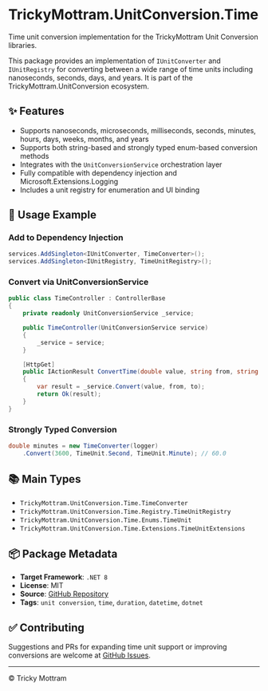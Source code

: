 ﻿# TrickyMottram.UnitConversion.Time

Time unit conversion implementation for the TrickyMottram Unit Conversion libraries.

This package provides an implementation of `IUnitConverter` and `IUnitRegistry` for converting between a wide range of time units including nanoseconds, seconds, days, and years. It is part of the TrickyMottram.UnitConversion ecosystem.

## ✨ Features

- Supports nanoseconds, microseconds, milliseconds, seconds, minutes, hours, days, weeks, months, and years
- Supports both string-based and strongly typed enum-based conversion methods
- Integrates with the `UnitConversionService` orchestration layer
- Fully compatible with dependency injection and Microsoft.Extensions.Logging
- Includes a unit registry for enumeration and UI binding

## 🔧 Usage Example

### Add to Dependency Injection

```csharp
services.AddSingleton<IUnitConverter, TimeConverter>();
services.AddSingleton<IUnitRegistry, TimeUnitRegistry>();
```

### Convert via UnitConversionService

```csharp
public class TimeController : ControllerBase
{
    private readonly UnitConversionService _service;

    public TimeController(UnitConversionService service)
    {
        _service = service;
    }

    [HttpGet]
    public IActionResult ConvertTime(double value, string from, string to)
    {
        var result = _service.Convert(value, from, to);
        return Ok(result);
    }
}
```

### Strongly Typed Conversion

```csharp
double minutes = new TimeConverter(logger)
    .Convert(3600, TimeUnit.Second, TimeUnit.Minute); // 60.0
```

## 📚 Main Types

- `TrickyMottram.UnitConversion.Time.TimeConverter`
- `TrickyMottram.UnitConversion.Time.Registry.TimeUnitRegistry`
- `TrickyMottram.UnitConversion.Time.Enums.TimeUnit`
- `TrickyMottram.UnitConversion.Time.Extensions.TimeUnitExtensions`

## 📦 Package Metadata

- **Target Framework**: `.NET 8`
- **License**: MIT
- **Source**: [GitHub Repository](https://github.com/trickymottram/UnitConversion)
- **Tags**: `unit conversion`, `time`, `duration`, `datetime`, `dotnet`

## ✅ Contributing

Suggestions and PRs for expanding time unit support or improving conversions are welcome at [GitHub Issues](https://github.com/trickymottram/UnitConversion).

---

© Tricky Mottram